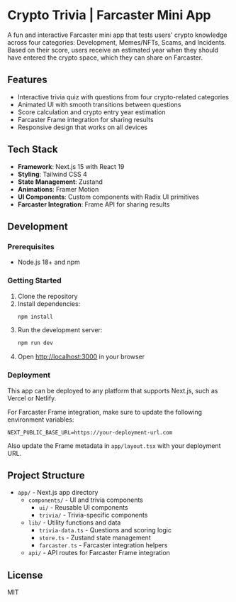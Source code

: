 # Crypto Trivia | Farcaster Mini App

A fun and interactive Farcaster mini app that tests users' crypto knowledge across four categories: Development, Memes/NFTs, Scams, and Incidents. Based on their score, users receive an estimated year when they should have entered the crypto space, which they can share on Farcaster.

## Features

- Interactive trivia quiz with questions from four crypto-related categories
- Animated UI with smooth transitions between questions
- Score calculation and crypto entry year estimation
- Farcaster Frame integration for sharing results
- Responsive design that works on all devices

## Tech Stack

- **Framework**: Next.js 15 with React 19
- **Styling**: Tailwind CSS 4
- **State Management**: Zustand
- **Animations**: Framer Motion
- **UI Components**: Custom components with Radix UI primitives
- **Farcaster Integration**: Frame API for sharing results

## Development

### Prerequisites

- Node.js 18+ and npm

### Getting Started

1. Clone the repository
2. Install dependencies:
   ```bash
   npm install
   ```
3. Run the development server:
   ```bash
   npm run dev
   ```
4. Open [http://localhost:3000](http://localhost:3000) in your browser

### Deployment

This app can be deployed to any platform that supports Next.js, such as Vercel or Netlify.

For Farcaster Frame integration, make sure to update the following environment variables:

```
NEXT_PUBLIC_BASE_URL=https://your-deployment-url.com
```

Also update the Frame metadata in `app/layout.tsx` with your deployment URL.

## Project Structure

- `app/` - Next.js app directory
  - `components/` - UI and trivia components
    - `ui/` - Reusable UI components
    - `trivia/` - Trivia-specific components
  - `lib/` - Utility functions and data
    - `trivia-data.ts` - Questions and scoring logic
    - `store.ts` - Zustand state management
    - `farcaster.ts` - Farcaster integration helpers
  - `api/` - API routes for Farcaster Frame integration

## License

MIT
